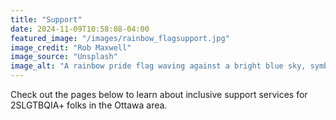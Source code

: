 ```yaml
---
title: "Support"
date: 2024-11-09T10:58:08-04:00
featured_image: "/images/rainbow_flagsupport.jpg"
image_credit: "Rob Maxwell"
image_source: "Unsplash"
image_alt: "A rainbow pride flag waving against a bright blue sky, symbolizing 2SLGBTQIA+ rights and inclusivity"
---
```


Check out the pages below to learn about inclusive support services for 2SLGTBQIA+ folks in the Ottawa area.

